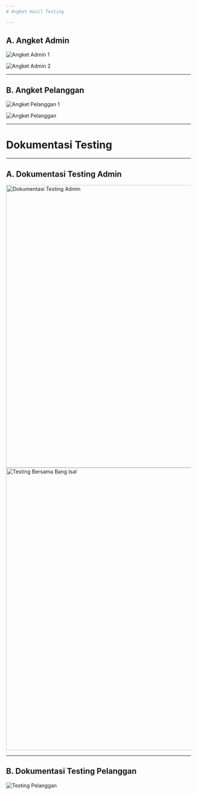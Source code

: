 ```yaml
---
# Angket Hasil Testing

---
```

## A. Angket Admin

![Angket Admin 1](https://github.com/user-attachments/assets/dc4349ec-4cf4-4ef9-a0df-a258fdac2c9c)

![Angket Admin 2](https://github.com/user-attachments/assets/ab6fbc81-d67f-4dfb-b35c-99d0395ed3e2)

---
## B. **Angket Pelanggan**

![Angket Pelanggan 1](https://github.com/user-attachments/assets/012e86a2-07bb-4626-89fa-6ba5d127f29e)

![Angket Pelanggan](https://github.com/user-attachments/assets/a439bee0-0c39-4d69-bb77-0d73a528ebb0)

---
# Dokumentasi Testing

---
## A. **Dokumentasi Testing Admin**

<img width="1366" height="768" alt="Dokumentasi Testing Admin" src="https://github.com/user-attachments/assets/92eb34ea-2c75-431f-ab85-b3d3014c3d15" />

<img width="1366" height="768" alt="Testing Bersama Bang Isal" src="https://github.com/user-attachments/assets/6ec596d5-6410-4f68-8331-127e5552c8d4" />

---
## B. **Dokumentasi Testing Pelanggan**

![Testing Pelanggan](https://github.com/user-attachments/assets/e6266c5a-7b27-43fd-a5e9-a658e1080324)
